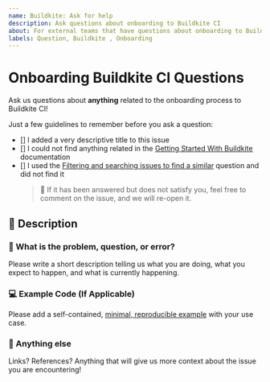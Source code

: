 ```yaml
---
name: Buildkite: Ask for help
description: Ask questions about onboarding to Buildkite CI 
about: For external teams that have questions about onboarding to Buildkite CI
labels: Question, Buildkite , Onboarding
---
```


# Onboarding Buildkite CI Questions

Ask us questions about **anything** related to the onboarding process to
Buildkite CI!

Just a few guidelines to remember before you ask a question:

- [] I added a very descriptive title to this issue
- [] I could not find anything related in the [Getting Started With Buildkite]
     documentation
- [] I used the [Filtering and searching issues to find a similar] question and
     did not find it
    > 🔔 If it has been answered but does not satisfy you, feel free to comment on
    > the issue, and we will re-open it.

## 📝 Description

### 🤔 What is the problem, question, or error?

Please write a short description telling us what you are doing, what you expect
to happen, and what is currently happening.

### 💻 Example Code (If Applicable)

Please add a self-contained, [minimal, reproducible example] with your use case.

### 🔎 Anything else

Links? References? Anything that will give us more context about the issue you
are encountering!

[Getting Started With Buildkite]: https://docs.elastic.dev/ci/getting-started-with-buildkite-at-elastic
[minimal, reproducible example]: https://stackoverflow.com/help/minimal-reproducible-example
[Filtering and searching issues to find a similar]: https://github.com/elastic/ci/issues?q=label%3ABuildkite+label%3AOnboarding+label%3AQuestion+